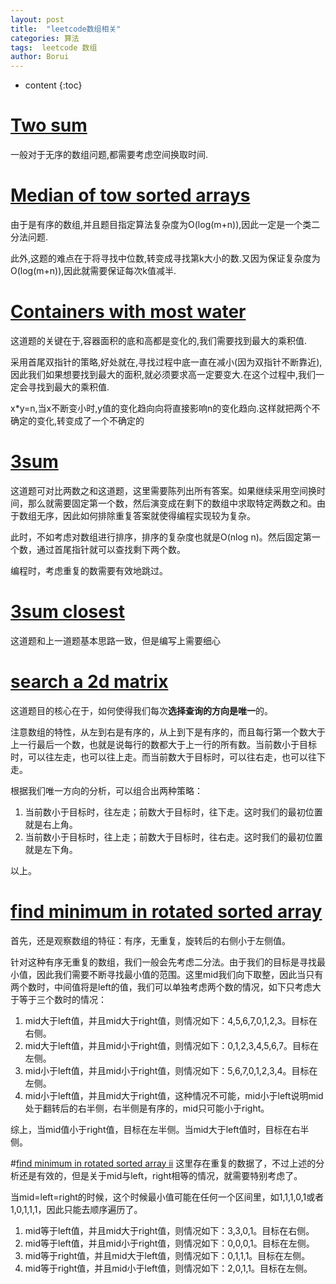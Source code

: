 ```yaml
---
layout: post
title:  "leetcode数组相关"
categories: 算法
tags:  leetcode 数组
author: Borui
---
```


* content
{:toc}

# [Two sum](https://leetcode-cn.com/problems/two-sum/description/)
一般对于无序的数组问题,都需要考虑空间换取时间.

# [Median of tow sorted arrays](https://leetcode-cn.com/problems/median-of-two-sorted-arrays/description/)
由于是有序的数组,并且题目指定算法复杂度为O(log(m+n)),因此一定是一个类二分法问题.

此外,这题的难点在于将寻找中位数,转变成寻找第k大小的数.又因为保证复杂度为O(log(m+n)),因此就需要保证每次k值减半.

# [Containers with most water](https://leetcode-cn.com/problems/container-with-most-water/description/)
这道题的关键在于,容器面积的底和高都是变化的,我们需要找到最大的乘积值.

采用首尾双指针的策略,好处就在,寻找过程中底一直在减小(因为双指针不断靠近),因此我们如果想要找到最大的面积,就必须要求高一定要变大.在这个过程中,我们一定会寻找到最大的乘积值.

x*y=n,当x不断变小时,y值的变化趋向向将直接影响n的变化趋向.这样就把两个不确定的变化,转变成了一个不确定的

# [3sum](https://leetcode-cn.com/problems/3sum/description/)
这道题可对比两数之和这道题，这里需要陈列出所有答案。如果继续采用空间换时间，那么就需要固定第一个数，然后演变成在剩下的数组中求取特定两数之和。由于数组无序，因此如何排除重复答案就使得编程实现较为复杂。

此时，不如考虑对数组进行排序，排序的复杂度也就是O(nlog n)。然后固定第一个数，通过首尾指针就可以查找剩下两个数。

编程时，考虑重复的数需要有效地跳过。

# [3sum closest](https://leetcode-cn.com/problems/3sum-closest/description/)
这道题和上一道题基本思路一致，但是编写上需要细心

# [search a 2d matrix](https://leetcode-cn.com/problems/search-a-2d-matrix/description/)
这道题目的核心在于，如何使得我们每次**选择查询的方向是唯一**的。

注意数组的特性，从左到右是有序的，从上到下是有序的，而且每行第一个数大于上一行最后一个数，也就是说每行的数都大于上一行的所有数。当前数小于目标时，可以往左走，也可以往上走。而当前数大于目标时，可以往右走，也可以往下走。

根据我们唯一方向的分析，可以组合出两种策略：
1. 当前数小于目标时，往左走；前数大于目标时，往下走。这时我们的最初位置就是右上角。
2. 当前数小于目标时，往上走；前数大于目标时，往右走。这时我们的最初位置就是左下角。

以上。

# [find minimum in rotated sorted array](https://leetcode-cn.com/problems/find-minimum-in-rotated-sorted-array/description/)
首先，还是观察数组的特征：有序，无重复，旋转后的右侧小于左侧值。

针对这种有序无重复的数组，我们一般会先考虑二分法。由于我们的目标是寻找最小值，因此我们需要不断寻找最小值的范围。这里mid我们向下取整，因此当只有两个数时，中间值将是left的值，我们可以单独考虑两个数的情况，如下只考虑大于等于三个数时的情况：
1. mid大于left值，并且mid大于right值，则情况如下：4,5,6,7,0,1,2,3。目标在右侧。
2. mid大于left值，并且mid小于right值，则情况如下：0,1,2,3,4,5,6,7。目标在左侧。
3. mid小于left值，并且mid小于right值，则情况如下：5,6,7,0,1,2,3,4。目标在左侧。
4. mid小于left值，并且mid大于right值，这种情况不可能，mid小于left说明mid处于翻转后的右半侧，右半侧是有序的，mid只可能小于right。

综上，当mid值小于right值，目标在左半侧。当mid大于left值时，目标在右半侧。

#[find minimum in rotated sorted array ii](https://leetcode-cn.com/problems/find-minimum-in-rotated-sorted-array-ii/description/)
这里存在重复的数据了，不过上述的分析还是有效的，但是关于mid与left，right相等的情况，就需要特别考虑了。

当mid=left=right的时候，这个时候最小值可能在任何一个区间里，如1,1,1,0,1或者1,0,1,1,1，因此只能去顺序遍历了。
1. mid等于left值，并且mid大于right值，则情况如下：3,3,0,1。目标在右侧。
2. mid等于left值，并且mid小于right值，则情况如下：0,0,0,1。目标在左侧。
3. mid等于right值，并且mid大于left值，则情况如下：0,1,1,1。目标在左侧。
4. mid等于right值，并且mid小于left值，则情况如下：2,0,1,1。目标在左侧。

